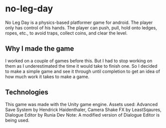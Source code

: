 # no-leg-day
No Leg Day is a physics-based platformer game for android.
The player only has control of his hands.
The player can push, pull, hold onto ledges, ropes, etc., to avoid traps, collect coins, and clear the level.

## Why I made the game
I worked on a couple of games before this. But I had to stop working on them as I underestimated the time it would take to finish one.
So I decided to make a simple game and see it through until completion to get an idea of how much work it takes to make a game.

## Technologies
This game was made with the Unity game engine.
Assets used: Advanced Save System by Hendrick Haidenthaler, Camera Shake FX by LeastSqaures, Dialogue Editor by Runia Dev
Note: A modified version of Dialogue Editor is being used.
